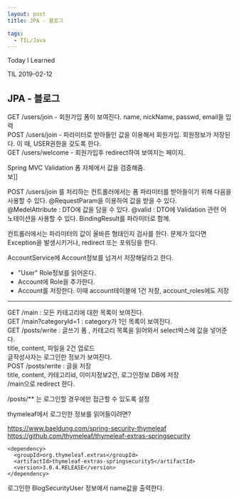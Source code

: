 ```yaml
---
layout: post 
title: JPA - 블로그

tags:
  - TIL/Java
---
```

Today I Learned

TIL 2019-02-12

## JPA - 블로그 

GET /users/join - 회원가입 폼이 보여진다. name, nickName, passwd, email을 입력  
POST /users/join - 파라미터로 받아들인 값을 이용해서 회원가입.  회원정보가 저장된다. 이 때, USER권한을 갖도록 한다.  
GET /users/welcome - 회원가입후 redirect하여 보여지는 페이지.  

Spring MVC Validation 폼 자체에서 값을 검증해줌.  
보]] 


POST /users/join 를 처리하는 컨트롤러에서는 폼 파라미터를 받아들이기 위해 다음을 사용할 수 있다.
@RequestParam을 이용하여 값을 받을 수 있다.  
@MedelAttribute : DTO에 값을 담을 수 있다.
@valid : DTO에 Validation 관련 어노테이션을 사용할 수 있다. BindingResult를 파라미터로 함께.

컨트롤러에서는 파라미터의 값이 올바른 형태인지 검사를 한다. 문제가 있다면 Exception을 발생시키거나, redirect 또는 포워딩을 한다.

AccountService에 Account정보를 넘겨서 저장해달라고 한다.
- "User" Role정보를 읽어온다.
- Account에 Role을 추가한다.
- Account를 저장한다. 이때 account테이블에 1건 저장, account_roles에도 저장

---

GET /main : 모든 카테고리에 대한 목록이 보여진다.  
GET /main?categoryId=1 : category가 1인 목록이 보여진다.  
GET /posts/write : 글쓰기 폼 , 카테고리 목록을 읽어와서 select박스에 값을 넣어준다.  
title, content, 파일을 2건 업로드  
글작성사자는 로그인한 정보가 보여진다.  
POST /posts/write : 글을 저장  
title, content, 카테고리id, 이미지정보2건, 로그인정보
DB에 저장  
/main으로 redirect 한다.  

/posts/** 는 로그인할 경우에만 접근할 수 있도록 설정

thymeleaf에서 로그인한 정보를 읽어들이려면?  

https://www.baeldung.com/spring-security-thymeleaf
https://github.com/thymeleaf/thymeleaf-extras-springsecurity
```
<dependency>
  <groupId>org.thymeleaf.extras</groupId>
  <artifactId>thymeleaf-extras-springsecurity5</artifactId>
  <version>3.0.4.RELEASE</version>
</dependency>
```
로그인한 BlogSecurityUser 정보에서 name값을 출력한다.


